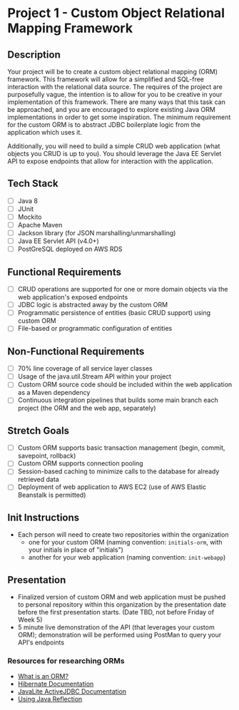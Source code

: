 # Project 1 - Custom Object Relational Mapping Framework

## Description

Your project will be to create a custom object relational mapping (ORM) framework. This framework will allow for a simplified and SQL-free interaction with the relational data source. The requires of the project are purposefully vague, the intention is to allow for you to be creative in your implementation of this framework. There are many ways that this task can be approached, and you are encouraged to explore existing Java ORM implementations in order to get some inspiration. The minimum requirement for the custom ORM is to abstract JDBC boilerplate logic from the application which uses it.

Additionally, you will need to build a simple CRUD web application (what objects you CRUD is up to you). You should leverage the Java EE Servlet API to expose endpoints that allow for interaction with the application.

## Tech Stack
- [ ] Java 8
- [ ] JUnit
- [ ] Mockito
- [ ] Apache Maven
- [ ] Jackson library (for JSON marshalling/unmarshalling)
- [ ] Java EE Servlet API (v4.0+)
- [ ] PostGreSQL deployed on AWS RDS

## Functional Requirements
- [ ] CRUD operations are supported for one or more domain objects via the web application's exposed endpoints
- [ ] JDBC logic is abstracted away by the custom ORM 
- [ ] Programmatic persistence of entities (basic CRUD support) using custom ORM
- [ ] File-based or programmatic configuration of entities

## Non-Functional Requirements
- [ ] 70% line coverage of all service layer classes
- [ ] Usage of the java.util.Stream API within your project
- [ ] Custom ORM source code should be included within the web application as a Maven dependency
- [ ] Continuous integration pipelines that builds some main branch each project (the ORM and the web app, separately)

## Stretch Goals
- [ ] Custom ORM supports basic transaction management (begin, commit, savepoint, rollback) 
- [ ] Custom ORM supports connection pooling
- [ ] Session-based caching to minimize calls to the database for already retrieved data
- [ ] Deployment of web application to AWS EC2 (use of AWS Elastic Beanstalk is permitted) 

## Init Instructions
- Each person will need to create two repositories within the organization 
    - one for your custom ORM (naming convention: `initials-orm`, with your initials in place of "initials")
    - another for your web application (naming convention: `init-webapp`)

## Presentation
- Finalized version of custom ORM and web application must be pushed to personal repository within this organization by the presentation date before the first presentation starts. (Date TBD, not before Friday of Week 5)
- 5 minute live demonstration of the API (that leverages your custom ORM); demonstration will be performed using PostMan to query your API's endpoints

### Resources for researching ORMs
- [What is an ORM?](https://blog.bitsrc.io/what-is-an-orm-and-why-you-should-use-it-b2b6f75f5e2a)
- [Hibernate Documentation](https://hibernate.org/orm/documentation/5.4/)
- [JavaLite ActiveJDBC Documentation](https://javalite.io/documentation)
- [Using Java Reflection](https://www.oracle.com/technical-resources/articles/java/javareflection.html)

